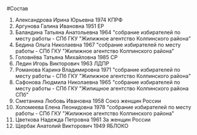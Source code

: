 #Состав
1. Александрова Ирина Юрьевна 1974 КПРФ
2. Аргунова Галина Ивановна 1951 ЕР
3. Баландина Татьяна Анатольевна 1964 \"собрание избирателей по месту работы - СПб ГКУ \"Жилижное агентство Колпинского района\"
4. Бедина Ольга Николаевна 1967 \"собрание избирателей по месту работы - СПб ГКУ \"Жилижное агентство Колпинского района\"
5. Головнёва Татьяна Михайловна 1985 СР
6. Ледин Игорь Викторович 1963 ЛДПР
7. Романова Каринэ Владимировна 1971 \"собрание избирателей по месту работы - СПб ГКУ \"Жилижное агентство Колпинского района\"
8. Сафонова Людмила Николаевна 1965 \"собрание избирателей по месту работы - СПб ГКУ \"Жилищное агентство Колпинского района СПб\"
9. Сметанина Любовь Ивановна 1958 Союз женщин России
10. Холомеева Елена Леонидовна 1978 \"собрание избирателей по месту работы - СПб ГКУ \"Жилижное агентство Колпинского района\"
11. Цветкова Надежда Петровна 1961 За женщин России
12. Щербак Анатолий Викторович 1949 ЯБЛОКО
